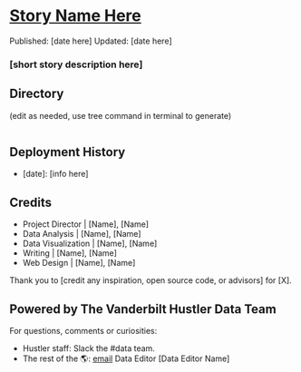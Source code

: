 # [Story Name Here](url)
Published: [date here]
Updated: [date here]
### [short story description here]

## Directory 
(edit as needed, use tree command in terminal to generate)
```bash

```
 
## Deployment History
- [date]: [info here]

## Credits
- Project Director | [Name], [Name]
- Data Analysis | [Name], [Name]
- Data Visualization | [Name], [Name]
- Writing | [Name], [Name]
- Web Design | [Name], [Name]

Thank you to [credit any inspiration, open source code, or advisors] for [X].

## Powered by The Vanderbilt Hustler Data Team
For questions, comments or curiosities: 
- Hustler staff: Slack the #data team. 
- The rest of the 🌎: [email](mailto:url) Data Editor [Data Editor Name]
